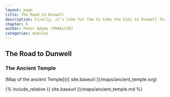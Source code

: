 ```yaml
---
layout: page
title: The Road to Dunwell
description: Finally, it's time for Tam to take the kids to Dunwell for the trade fair, the adventure will truly begin... but are they ready?
chapter: 6
author: Peter Adams (PRAEst76)
categories: modules
---
```

## The Road to Dunwell

### The Ancient Temple
[Map of the ancient Temple]({{ site.baseurl }}/maps/ancient_temple.svg)

{% include_relative {{ site.baseurl }}/maps/ancient_temple.md %}